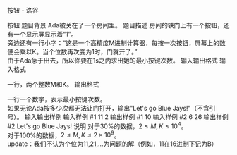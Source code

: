 



按钮 - 洛谷














按钮
题目背景
Ada被关在了一个房间里。
题目描述
房间的铁门上有一个按钮，还有一个显示屏显示着“1”。    
旁边还有一行小字：“这是一个高精度M进制计算器，每按一次按钮，屏幕上的数便会乘以K。当个位数再次变为1时，门就开了。”    
由于Ada急于出去，所以你要在1s之内求出她的最小按键次数。
输入输出格式
输入格式

一行，两个整数M和K。
输出格式

一行一个数字，表示最小按键次数。   
如果无论Ada按多少次都无法让门打开，输出"Let's go Blue Jays!"（不含引号）。
输入输出样例
输入样例 #1
11 2
输出样例 #1
10
输入样例 #2
6 26
输出样例 #2
Let's go Blue Jays!
说明
对于30%的数据，$2\leq M,K\leq10^4$。    
对于100%的数据，$2\leq M,K\leq2\times 10^{9}$。  
update：我们不认为个位为11,21,...为问题的解（例如，11在16进制下记为B）    






